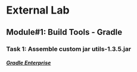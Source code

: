 # External Lab
## Module#1: Build Tools - Gradle
### Task 1: Assemble custom jar utils-1.3.5.jar
##### [Gradle Enterprise](https://scans.gradle.com/s/snm6w5chy2qse)

